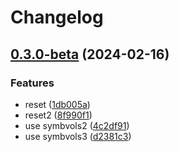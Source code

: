 # Changelog

## [0.3.0-beta](https://github.com/ixxeL-actions/tbd-from-trunk-mono/compare/v0.2.0...v0.3.0-beta) (2024-02-16)


### Features

* reset ([1db005a](https://github.com/ixxeL-actions/tbd-from-trunk-mono/commit/1db005a0d981cb93093c7f00f4b99b69b38a0699))
* reset2 ([8f990f1](https://github.com/ixxeL-actions/tbd-from-trunk-mono/commit/8f990f1cd0e9ab8d79ec816e110abec29f778d94))
* use symbvols2 ([4c2df91](https://github.com/ixxeL-actions/tbd-from-trunk-mono/commit/4c2df91e739b5f57d9ab4819e4cd11e41d4971e1))
* use symbvols3 ([d2381c3](https://github.com/ixxeL-actions/tbd-from-trunk-mono/commit/d2381c3ed842a15ec9b0719cd94ef2dd389e2a82))
